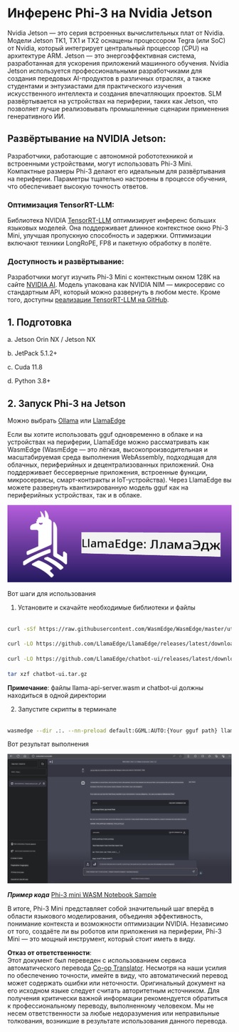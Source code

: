 <!--
CO_OP_TRANSLATOR_METADATA:
{
  "original_hash": "be4101a30d98e95a71d42c276e8bcd37",
  "translation_date": "2025-05-07T14:28:11+00:00",
  "source_file": "md/01.Introduction/03/Jetson_Inference.md",
  "language_code": "ru"
}
-->
# **Инференс Phi-3 на Nvidia Jetson**

Nvidia Jetson — это серия встроенных вычислительных плат от Nvidia. Модели Jetson TK1, TX1 и TX2 оснащены процессором Tegra (или SoC) от Nvidia, который интегрирует центральный процессор (CPU) на архитектуре ARM. Jetson — это энергоэффективная система, разработанная для ускорения приложений машинного обучения. Nvidia Jetson используется профессиональными разработчиками для создания передовых AI-продуктов в различных отраслях, а также студентами и энтузиастами для практического изучения искусственного интеллекта и создания впечатляющих проектов. SLM развёртывается на устройствах на периферии, таких как Jetson, что позволяет лучше реализовывать промышленные сценарии применения генеративного ИИ.

## Развёртывание на NVIDIA Jetson:
Разработчики, работающие с автономной робототехникой и встроенными устройствами, могут использовать Phi-3 Mini. Компактные размеры Phi-3 делают его идеальным для развёртывания на периферии. Параметры тщательно настроены в процессе обучения, что обеспечивает высокую точность ответов.

### Оптимизация TensorRT-LLM:
Библиотека NVIDIA [TensorRT-LLM](https://github.com/NVIDIA/TensorRT-LLM?WT.mc_id=aiml-138114-kinfeylo) оптимизирует инференс больших языковых моделей. Она поддерживает длинное контекстное окно Phi-3 Mini, улучшая пропускную способность и задержки. Оптимизации включают техники LongRoPE, FP8 и пакетную обработку в полёте.

### Доступность и развёртывание:
Разработчики могут изучить Phi-3 Mini с контекстным окном 128K на сайте [NVIDIA AI](https://www.nvidia.com/en-us/ai-data-science/generative-ai/). Модель упакована как NVIDIA NIM — микросервис со стандартным API, который можно развернуть в любом месте. Кроме того, доступны [реализации TensorRT-LLM на GitHub](https://github.com/NVIDIA/TensorRT-LLM).

## **1. Подготовка**

a. Jetson Orin NX / Jetson NX

b. JetPack 5.1.2+

c. Cuda 11.8

d. Python 3.8+

## **2. Запуск Phi-3 на Jetson**

Можно выбрать [Ollama](https://ollama.com) или [LlamaEdge](https://llamaedge.com)

Если вы хотите использовать gguf одновременно в облаке и на устройствах на периферии, LlamaEdge можно рассматривать как WasmEdge (WasmEdge — это лёгкая, высокопроизводительная и масштабируемая среда выполнения WebAssembly, подходящая для облачных, периферийных и децентрализованных приложений. Она поддерживает бессерверные приложения, встроенные функции, микросервисы, смарт-контракты и IoT-устройства). Через LlamaEdge вы можете развернуть квантизированную модель gguf как на периферийных устройствах, так и в облаке.

![llamaedge](../../../../../translated_images/llamaedge.e9d6ff96dff11cf729d0c895601ffb284d46998dd44022f5a3ebd3745c91e7db.ru.jpg)

Вот шаги для использования

1. Установите и скачайте необходимые библиотеки и файлы

```bash

curl -sSf https://raw.githubusercontent.com/WasmEdge/WasmEdge/master/utils/install.sh | bash -s -- --plugin wasi_nn-ggml

curl -LO https://github.com/LlamaEdge/LlamaEdge/releases/latest/download/llama-api-server.wasm

curl -LO https://github.com/LlamaEdge/chatbot-ui/releases/latest/download/chatbot-ui.tar.gz

tar xzf chatbot-ui.tar.gz

```

**Примечание**: файлы llama-api-server.wasm и chatbot-ui должны находиться в одной директории

2. Запустите скрипты в терминале

```bash

wasmedge --dir .:. --nn-preload default:GGML:AUTO:{Your gguf path} llama-api-server.wasm -p phi-3-chat

```

Вот результат выполнения

![llamaedgerun](../../../../../translated_images/llamaedgerun.bed921516c9a821cf23486eee46e18241c442f862976040c2681b36b905125a6.ru.png)

***Пример кода*** [Phi-3 mini WASM Notebook Sample](https://github.com/Azure-Samples/Phi-3MiniSamples/tree/main/wasm)

В итоге, Phi-3 Mini представляет собой значительный шаг вперёд в области языкового моделирования, объединяя эффективность, понимание контекста и возможности оптимизации NVIDIA. Независимо от того, создаёте ли вы роботов или приложения на периферии, Phi-3 Mini — это мощный инструмент, который стоит иметь в виду.

**Отказ от ответственности**:  
Этот документ был переведен с использованием сервиса автоматического перевода [Co-op Translator](https://github.com/Azure/co-op-translator). Несмотря на наши усилия по обеспечению точности, имейте в виду, что автоматический перевод может содержать ошибки или неточности. Оригинальный документ на его исходном языке следует считать авторитетным источником. Для получения критически важной информации рекомендуется обратиться к профессиональному переводу, выполненному человеком. Мы не несем ответственности за любые недоразумения или неправильные толкования, возникшие в результате использования данного перевода.